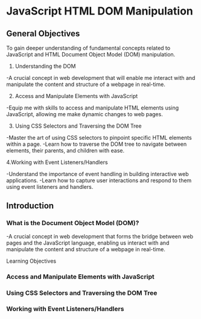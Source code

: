 # JavaScript HTML DOM Manipulation

## General Objectives

To gain deeper understanding of fundamental concepts related to JavaScript and HTML Document Object Model (DOM) manipulation. 

1. Understanding the DOM

-A crucial concept in web development that will enable me interact with and manipulate the content and structure of a webpage in real-time.

2. Access and Manipulate Elements with JavaScript

-Equip me with skills to access and manipulate HTML elements using JavaScript, allowing me make dynamic changes to web pages.

3. Using CSS Selectors and Traversing the DOM Tree

-Master the art of using CSS selectors to pinpoint specific HTML elements within a page. 
-Learn how to traverse the DOM tree to navigate between elements, their parents, and children with ease.

4.Working with Event Listeners/Handlers

-Understand the importance of event handling in building interactive web applications. 
-Learn how to capture user interactions and respond to them using event listeners and handlers.

## Introduction

### What is the Document Object Model (DOM)?

-A crucial concept in web development that forms the bridge between web pages and the JavaScript language, enabling us interact with and manipulate the content and structure of a webpage in real-time. 

Learning Objectives 

### Access and Manipulate Elements with JavaScript
### Using CSS Selectors and Traversing the DOM Tree
### Working with Event Listeners/Handlers


